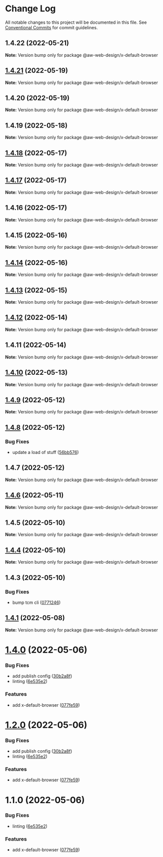 # Change Log

All notable changes to this project will be documented in this file.
See [Conventional Commits](https://conventionalcommits.org) for commit guidelines.

## 1.4.22 (2022-05-21)

**Note:** Version bump only for package @aw-web-design/x-default-browser





## [1.4.21](https://github.com/The-Code-Monkey/TechStack/compare/@aw-web-design/x-default-browser@1.4.20...@aw-web-design/x-default-browser@1.4.21) (2022-05-19)

**Note:** Version bump only for package @aw-web-design/x-default-browser





## 1.4.20 (2022-05-19)

**Note:** Version bump only for package @aw-web-design/x-default-browser





## 1.4.19 (2022-05-18)

**Note:** Version bump only for package @aw-web-design/x-default-browser





## [1.4.18](https://github.com/The-Code-Monkey/TechStack/compare/@aw-web-design/x-default-browser@1.4.17...@aw-web-design/x-default-browser@1.4.18) (2022-05-17)

**Note:** Version bump only for package @aw-web-design/x-default-browser





## [1.4.17](https://github.com/The-Code-Monkey/TechStack/compare/@aw-web-design/x-default-browser@1.4.16...@aw-web-design/x-default-browser@1.4.17) (2022-05-17)

**Note:** Version bump only for package @aw-web-design/x-default-browser





## 1.4.16 (2022-05-17)

**Note:** Version bump only for package @aw-web-design/x-default-browser





## 1.4.15 (2022-05-16)

**Note:** Version bump only for package @aw-web-design/x-default-browser





## [1.4.14](https://github.com/The-Code-Monkey/TechStack/compare/@aw-web-design/x-default-browser@1.4.13...@aw-web-design/x-default-browser@1.4.14) (2022-05-16)

**Note:** Version bump only for package @aw-web-design/x-default-browser





## [1.4.13](https://github.com/The-Code-Monkey/TechStack/compare/@aw-web-design/x-default-browser@1.4.12...@aw-web-design/x-default-browser@1.4.13) (2022-05-15)

**Note:** Version bump only for package @aw-web-design/x-default-browser





## [1.4.12](https://github.com/The-Code-Monkey/TechStack/compare/@aw-web-design/x-default-browser@1.4.11...@aw-web-design/x-default-browser@1.4.12) (2022-05-14)

**Note:** Version bump only for package @aw-web-design/x-default-browser





## 1.4.11 (2022-05-14)

**Note:** Version bump only for package @aw-web-design/x-default-browser





## [1.4.10](https://github.com/The-Code-Monkey/TechStack/compare/@aw-web-design/x-default-browser@1.4.9...@aw-web-design/x-default-browser@1.4.10) (2022-05-13)

**Note:** Version bump only for package @aw-web-design/x-default-browser





## [1.4.9](https://github.com/The-Code-Monkey/TechStack/compare/@aw-web-design/x-default-browser@1.4.8...@aw-web-design/x-default-browser@1.4.9) (2022-05-12)

**Note:** Version bump only for package @aw-web-design/x-default-browser





## [1.4.8](https://github.com/The-Code-Monkey/TechStack/compare/@aw-web-design/x-default-browser@1.4.7...@aw-web-design/x-default-browser@1.4.8) (2022-05-12)


### Bug Fixes

* update a load of stuff ([56bb576](https://github.com/The-Code-Monkey/TechStack/commit/56bb5764633af9eda7889541548c588cdaa43b9d))





## 1.4.7 (2022-05-12)

**Note:** Version bump only for package @aw-web-design/x-default-browser





## [1.4.6](https://github.com/The-Code-Monkey/TechStack/compare/@aw-web-design/x-default-browser@1.4.5...@aw-web-design/x-default-browser@1.4.6) (2022-05-11)

**Note:** Version bump only for package @aw-web-design/x-default-browser





## 1.4.5 (2022-05-10)

**Note:** Version bump only for package @aw-web-design/x-default-browser





## [1.4.4](https://github.com/The-Code-Monkey/TechStack/compare/@aw-web-design/x-default-browser@1.4.3...@aw-web-design/x-default-browser@1.4.4) (2022-05-10)

**Note:** Version bump only for package @aw-web-design/x-default-browser





## 1.4.3 (2022-05-10)


### Bug Fixes

* bump tcm cli ([0771246](https://github.com/The-Code-Monkey/TechStack/commit/07712465e0786403b873a21d8220ecf71af2afaf))





## [1.4.1](https://github.com/The-Code-Monkey/TechStack/compare/@aw-web-design/x-default-browser@1.2.0...@aw-web-design/x-default-browser@1.4.1) (2022-05-08)

**Note:** Version bump only for package @aw-web-design/x-default-browser





# [1.4.0](https://github.com/The-Code-Monkey/TechStack/compare/@aw-web-design/x-default-browser@1.2.0...@aw-web-design/x-default-browser@1.4.0) (2022-05-06)


### Bug Fixes

* add publish config ([30b2a8f](https://github.com/The-Code-Monkey/TechStack/commit/30b2a8fcc02b5298f92024478c3652f02e6e15d2))
* linting ([6e535e2](https://github.com/The-Code-Monkey/TechStack/commit/6e535e21bcd5f317914b42ddbfa3ccd4fb7fda65))


### Features

* add x-default-browser ([077fe59](https://github.com/The-Code-Monkey/TechStack/commit/077fe59adf3b8faef6e2cd0facea4625d279386e))





# [1.2.0](https://github.com/The-Code-Monkey/TechStack/compare/@aw-web-design/x-default-browser@1.1.0...@aw-web-design/x-default-browser@1.2.0) (2022-05-06)


### Bug Fixes

* add publish config ([30b2a8f](https://github.com/The-Code-Monkey/TechStack/commit/30b2a8fcc02b5298f92024478c3652f02e6e15d2))
* linting ([6e535e2](https://github.com/The-Code-Monkey/TechStack/commit/6e535e21bcd5f317914b42ddbfa3ccd4fb7fda65))


### Features

* add x-default-browser ([077fe59](https://github.com/The-Code-Monkey/TechStack/commit/077fe59adf3b8faef6e2cd0facea4625d279386e))





# 1.1.0 (2022-05-06)


### Bug Fixes

* linting ([6e535e2](https://github.com/The-Code-Monkey/TechStack/commit/6e535e21bcd5f317914b42ddbfa3ccd4fb7fda65))


### Features

* add x-default-browser ([077fe59](https://github.com/The-Code-Monkey/TechStack/commit/077fe59adf3b8faef6e2cd0facea4625d279386e))

